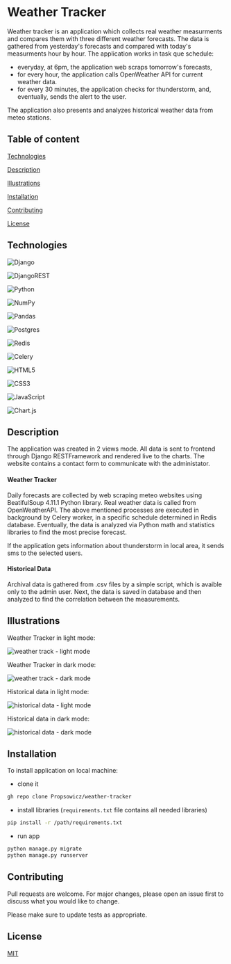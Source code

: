 # Weather Tracker

Weather tracker is an application which collects real weather measurments and compares them with three different weather forecasts. The data is gathered from yesterday's forecasts and compared with today's measurments hour by hour. The application works in task que schedule:
- everyday, at 6pm, the application web scraps tomorrow's forecasts,
- for every hour, the application calls OpenWeather API for current weather data.
- for every 30 minutes, the application checks for thunderstorm, and, eventually, sends the alert to the user.

The application also presents and analyzes historical weather data from meteo stations.

## Table of content

[Technologies](#technologies)

[Description](#description)

[Illustrations](#illustrationsders)

[Installation](#installation)

[Contributing](#contributing)

[License](#license)

## Technologies

![Django](https://img.shields.io/badge/django-%23092E20.svg?style=for-the-badge&logo=django&logoColor=white)

![DjangoREST](https://img.shields.io/badge/DJANGO-REST-ff1709?style=for-the-badge&logo=django&logoColor=white&color=ff1709&labelColor=gray)

![Python](https://img.shields.io/badge/python-3670A0?style=for-the-badge&logo=python&logoColor=ffdd54)

![NumPy](https://img.shields.io/badge/numpy-%23013243.svg?style=for-the-badge&logo=numpy&logoColor=white)

![Pandas](https://img.shields.io/badge/pandas-%23150458.svg?style=for-the-badge&logo=pandas&logoColor=white)

![Postgres](https://img.shields.io/badge/postgres-%23316192.svg?style=for-the-badge&logo=postgresql&logoColor=white)

![Redis](https://img.shields.io/badge/redis-%23DD0031.svg?style=for-the-badge&logo=redis&logoColor=white)

![Celery](https://img.shields.io/badge/celery-%2337814A.svg?&style=for-the-badge&logo=celery&logoColor=white)

![HTML5](https://img.shields.io/badge/html5-%23E34F26.svg?style=for-the-badge&logo=html5&logoColor=white)

![CSS3](https://img.shields.io/badge/css3-%231572B6.svg?style=for-the-badge&logo=css3&logoColor=white)

![JavaScript](https://img.shields.io/badge/javascript-%23323330.svg?style=for-the-badge&logo=javascript&logoColor=%23F7DF1E)

![Chart.js](https://img.shields.io/badge/chart.js-F5788D.svg?style=for-the-badge&logo=chart.js&logoColor=white)

## Description

The application was created in 2 views mode. All data is sent to frontend through Django RESTFramework and rendered live to the charts. The website contains a contact form to communicate with the administator.

#### Weather Tracker

Daily forecasts are collected by web scraping meteo websites using BeatifulSoup 4.11.1 Python library. Real weather data is called from OpenWeatherAPI. The above mentioned processes are executed in background by Celery worker, in a specific schedule determined in Redis database. Eventually, the data is analyzed via Python math and statistics libraries to find the most precise forecast.

If the application gets information about thunderstorm in local area, it sends sms to the selected users. 

#### Historical Data

Archival data is gathered from .csv files by a simple script, which is avaible only to the admin user. Next, the data is saved in database and then analyzed to find the correlation between the measurements. 

## Illustrations

Weather Tracker in light mode:

![weather track - light mode](https://github.com/Propsowicz/weather-tracker/blob/main/illustrations/h-p-lm.webp?raw=true)

Weather Tracker in dark mode:

![weather track - dark mode](https://github.com/Propsowicz/weather-tracker/blob/main/illustrations/h-p-dm.webp?raw=true)

Historical data in light mode:

![historical data - light mode](https://github.com/Propsowicz/weather-tracker/blob/main/illustrations/h-d-lm.webp?raw=true)

Historical data in dark mode:

![historical data - dark mode](https://github.com/Propsowicz/weather-tracker/blob/main/illustrations/h-d-dm.webp?raw=true)


## Installation

To install application on local machine:
- clone it
```bash
gh repo clone Propsowicz/weather-tracker
```
- install libraries (```requirements.txt``` file contains all needed libraries)
```bash
pip install -r /path/requirements.txt
```
- run app
```bash
python manage.py migrate
python manage.py runserver
```

## Contributing
Pull requests are welcome. For major changes, please open an issue first to discuss what you would like to change.

Please make sure to update tests as appropriate.

## License
[MIT](https://choosealicense.com/licenses/mit/)
